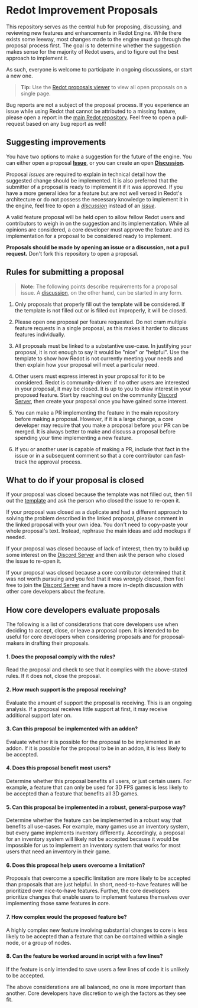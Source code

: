 # Redot Improvement Proposals

This repository serves as the central hub for proposing, discussing, and
reviewing new features and enhancements in Redot Engine. While there exists
some leeway, most changes made to the engine must go through the proposal
process first. The goal is to determine whether the suggestion makes sense
for the majority of Redot users, and to figure out the best approach to
implement it.

As such, everyone is welcome to participate in ongoing discussions, or start
a new one.

> **Tip:** Use the [Redot proposals viewer](http://proposals.redotengine.org/)
> to view all open proposals on a single page.

Bug reports are not a subject of the proposal process. If you experience
an issue while using Redot that cannot be attributed to a missing feature,
please open a report in the [main Redot repository](https://github.com/Redot-Engine/redot-engine).
Feel free to open a pull-request based on any bug report as well!

## Suggesting improvements

You have two options to make a suggestion for the future of the engine. You
can either open a proposal [**Issue**](https://github.com/Redot-Engine/redot-proposals/issues/new/choose),
or you can create an open [**Discussion**](https://github.com/Redot-Engine/redot-proposals/discussions/new).

Proposal *issues* are required to explain in technical detail how the suggested change
should be implemented. It is also preferred that the submitter of a proposal is
ready to implement it if it was approved. If you have a more general idea for
a feature but are not well versed in Redot's architecture or do not possess
the necessary knowledge to implement it in the engine, feel free to open a
[*discussion*](https://github.com/Redot-Engine/redot-proposals/discussions/new)
instead of an [*issue*](https://github.com/Redot-Engine/redot-proposals/issues/new/choose).

A valid feature proposal will be held open to allow fellow Redot users and
contributors to weigh in on the suggestion and its implementation. While all
opinions are considered, a core developer must approve the feature and its
implementation for a proposal to be considered ready to implement.

**Proposals should be made by opening an issue or a discussion, not a pull request.**
Don't fork this repository to open a proposal.

## Rules for submitting a proposal

> **Note:** The following points describe requirements for a proposal issue. A
> [discussion](https://github.com/Redot-Engine/redot-proposals/discussions/new),
> on the other hand, can be started in any form.

1. Only proposals that properly fill out the template will be considered. If
the template is not filled out or is filled out improperly, it will be closed.

2. Please open one proposal per feature requested. Do not cram multiple feature
requests in a single proposal, as this makes it harder to discuss features
individually.

3. All proposals must be linked to a substantive use-case. In justifying your
proposal, it is not enough to say it would be "nice" or "helpful". Use the
template to show how Redot is not currently meeting your needs and then
explain how your proposal will meet a particular need.

4. Other users must express interest in your proposal for it to be considered.
Redot is community-driven: if no other users are interested in your proposal,
it may be closed. It is up to you to draw interest in your proposed feature.
Start by reaching out on the community [Discord Server](https://discord.gg/redot),
then create your proposal once you have gained some interest.

5. You can make a PR implementing the feature in the main repository before
making a proposal. However, if it is a large change, a core developer may
require that you make a proposal before your PR can be merged. It is always
better to make and discuss a proposal before spending your time implementing
a new feature.

6. If you or another user is capable of making a PR, include that fact in
the issue or in a subsequent comment so that a core contributor can
fast-track the approval process.

## What to do if your proposal is closed

If your proposal was closed because the template was not filled out, then
fill out the [template](.github/ISSUE_TEMPLATE/feature_proposal.yml)
and ask the person who closed the issue to re-open it.

If your proposal was closed as a duplicate and had a different approach to solving
the problem described in the linked proposal, please comment in the linked proposal
with your own idea. You don't need to copy-paste your whole proposal's text. Instead,
rephrase the main ideas and add mockups if needed.

If your proposal was closed because of lack of interest, then try to build up
some interest on the [Discord Server](https://discord.gg/redot)
and then ask the person who closed the issue to re-open it.

If your proposal was closed because a core contributor determined that it was
not worth pursuing and you feel that it was wrongly closed, then feel free
to join the [Discord Server](https://discord.gg/redot)
and have a more in-depth discussion with other core developers about the feature.

## How core developers evaluate proposals

The following is a list of considerations that core developers use when deciding
to accept, close, or leave a proposal open. It is intended to be useful for core
developers when considering proposals and for proposal-makers in drafting their
proposals.

#### 1. Does the proposal comply with the rules?

Read the proposal and check to see that it complies with the above-stated rules.
If it does not, close the proposal.

#### 2. How much support is the proposal receiving?

Evaluate the amount of support the proposal is receiving. This is an ongoing
analysis. If a proposal receives little support at first, it may receive
additional support later on.

#### 3. Can this proposal be implemented with an addon?

Evaluate whether it is possible for the proposal to be implemented in an addon.
If it is possible for the proposal to be in an addon, it is less likely to be
accepted.

#### 4. Does this proposal benefit most users?

Determine whether this proposal benefits all users, or just certain users.
For example, a feature that can only be used for 3D FPS games is less
likely to be accepted than a feature that benefits all 3D games.

#### 5. Can this proposal be implemented in a robust, general-purpose way?

Determine whether the feature can be implemented in a robust way that benefits
all use-cases. For example, many games use an inventory system, but every game
implements inventory differently. Accordingly, a proposal for an inventory
system will likely not be accepted because it would be impossible for us to
implement an inventory system that works for most users that need an inventory
in their game.

#### 6. Does this proposal help users overcome a limitation?

Proposals that overcome a specific limitation are more likely to be accepted
than proposals that are just helpful. In short, need-to-have features will be
prioritized over nice-to-have features. Further, the core developers prioritize
changes that enable users to implement features themselves over implementing
those same features in core.

#### 7. How complex would the proposed feature be?

A highly complex new feature involving substantial changes to core is less likely
to be accepted than a feature that can be contained within a single node, or a
group of nodes.

#### 8. Can the feature be worked around in script with a few lines?

If the feature is only intended to save users a few lines of code it is unlikely
to be accepted.

The above considerations are all balanced, no one is more important than another.
Core developers have discretion to weigh the factors as they see fit.